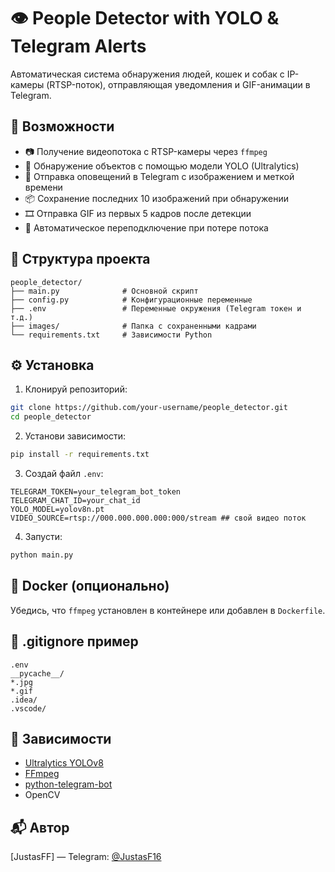 # 👁️ People Detector with YOLO & Telegram Alerts

Автоматическая система обнаружения людей, кошек и собак с IP-камеры (RTSP-поток), отправляющая уведомления и GIF-анимации в Telegram.

## 🔧 Возможности

- 📷 Получение видеопотока с RTSP-камеры через `ffmpeg`
- 🧠 Обнаружение объектов с помощью модели YOLO (Ultralytics)
- 🚨 Отправка оповещений в Telegram с изображением и меткой времени
- 📦 Сохранение последних 10 изображений при обнаружении
- 🎞️ Отправка GIF из первых 5 кадров после детекции
- 🔁 Автоматическое переподключение при потере потока

## 📁 Структура проекта

```
people_detector/
├── main.py              # Основной скрипт
├── config.py            # Конфигурационные переменные
├── .env                 # Переменные окружения (Telegram токен и т.д.)
├── images/              # Папка с сохраненными кадрами
└── requirements.txt     # Зависимости Python
```

## ⚙️ Установка

1. Клонируй репозиторий:

```bash
git clone https://github.com/your-username/people_detector.git
cd people_detector
```

2. Установи зависимости:

```bash
pip install -r requirements.txt
```

3. Создай файл `.env`:

```env
TELEGRAM_TOKEN=your_telegram_bot_token
TELEGRAM_CHAT_ID=your_chat_id
YOLO_MODEL=yolov8n.pt
VIDEO_SOURCE=rtsp://000.000.000.000:000/stream ## свой видео поток
```

4. Запусти:

```bash
python main.py
```

## 🐳 Docker (опционально)

Убедись, что `ffmpeg` установлен в контейнере или добавлен в `Dockerfile`.

## 🔐 .gitignore пример

```
.env
__pycache__/
*.jpg
*.gif
.idea/
.vscode/
```

## 📝 Зависимости

- [Ultralytics YOLOv8](https://github.com/ultralytics/ultralytics)
- [FFmpeg](https://ffmpeg.org/)
- [python-telegram-bot](https://github.com/python-telegram-bot/python-telegram-bot)
- OpenCV

## 📬 Автор

[JustasFF] — Telegram: [@JustasF16](https://t.me/JustasF16)
